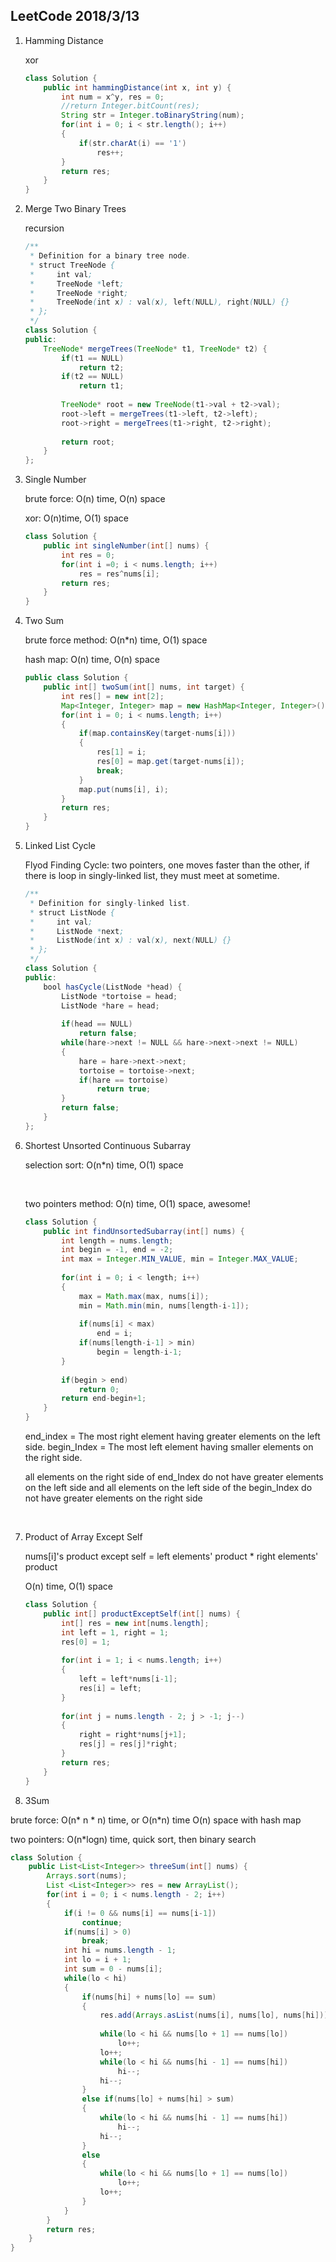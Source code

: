 ## LeetCode 2018/3/13

1. Hamming Distance

   xor

   ```java
   class Solution {
       public int hammingDistance(int x, int y) {
           int num = x^y, res = 0;
           //return Integer.bitCount(res);
           String str = Integer.toBinaryString(num);
           for(int i = 0; i < str.length(); i++)
           {
               if(str.charAt(i) == '1')
                   res++;
           }
           return res;
       }
   }
   ```

2. Merge Two Binary Trees

   recursion

   ```java
   /**
    * Definition for a binary tree node.
    * struct TreeNode {
    *     int val;
    *     TreeNode *left;
    *     TreeNode *right;
    *     TreeNode(int x) : val(x), left(NULL), right(NULL) {}
    * };
    */
   class Solution {
   public:
       TreeNode* mergeTrees(TreeNode* t1, TreeNode* t2) {
           if(t1 == NULL)
               return t2;
           if(t2 == NULL)
               return t1;
           
           TreeNode* root = new TreeNode(t1->val + t2->val);
           root->left = mergeTrees(t1->left, t2->left);
           root->right = mergeTrees(t1->right, t2->right);
           
           return root;
       }
   };
   ```

3. Single Number

   brute force: O(n) time, O(n) space

   xor: O(n)time, O(1) space

   ```java
   class Solution {
       public int singleNumber(int[] nums) {
           int res = 0;
           for(int i =0; i < nums.length; i++) 
               res = res^nums[i];
           return res;
       }
   }
   ```

4. Two Sum

   brute force method: O(n*n) time, O(1) space

   hash map: O(n) time, O(n) space

   ```java
   public class Solution {
       public int[] twoSum(int[] nums, int target) {
           int res[] = new int[2];
           Map<Integer, Integer> map = new HashMap<Integer, Integer>();
           for(int i = 0; i < nums.length; i++)
           {
               if(map.containsKey(target-nums[i]))
               {
                   res[1] = i;
                   res[0] = map.get(target-nums[i]);
                   break;
               }
               map.put(nums[i], i);
           }
           return res;
       }
   }
   ```

5. Linked List Cycle

   Flyod Finding Cycle: two pointers, one moves faster than the other, if there is loop in singly-linked list, they must meet at sometime.

   ```java
   /**
    * Definition for singly-linked list.
    * struct ListNode {
    *     int val;
    *     ListNode *next;
    *     ListNode(int x) : val(x), next(NULL) {}
    * };
    */
   class Solution {
   public:
       bool hasCycle(ListNode *head) {
           ListNode *tortoise = head;
           ListNode *hare = head;
           
           if(head == NULL)
               return false;
           while(hare->next != NULL && hare->next->next != NULL)
           {
               hare = hare->next->next;
               tortoise = tortoise->next;
               if(hare == tortoise)
                   return true;
           }
           return false;
       }
   };
   ```

6. Shortest Unsorted Continuous Subarray

   selection sort: O(n*n) time, O(1) space

   ​

   two pointers method:  O(n) time, O(1) space, awesome!

   ```java
   class Solution {
       public int findUnsortedSubarray(int[] nums) {
           int length = nums.length;
           int begin = -1, end = -2;
           int max = Integer.MIN_VALUE, min = Integer.MAX_VALUE;
           
           for(int i = 0; i < length; i++)
           {
               max = Math.max(max, nums[i]);
               min = Math.min(min, nums[length-i-1]);
               
               if(nums[i] < max)
                   end = i;
               if(nums[length-i-1] > min)
                   begin = length-i-1;
           }
           
           if(begin > end)
               return 0;
           return end-begin+1;
       }
   }
   ```

   end_index = The most right element having greater elements on the left side.
   begin_Index = The most left element having smaller elements on the right side.

   all elements on the right side of end_Index do not have greater elements on the left side and all elements on the left side of the begin_Index do not have greater elements on the right side

   ​

7. Product of Array Except Self

   nums[i]'s product except self = left elements' product * right elements' product

   O(n) time, O(1) space

   ```java
   class Solution {
       public int[] productExceptSelf(int[] nums) {
           int[] res = new int[nums.length];
           int left = 1, right = 1;
           res[0] = 1;
           
           for(int i = 1; i < nums.length; i++)
           {
               left = left*nums[i-1];
               res[i] = left;
           }
           
           for(int j = nums.length - 2; j > -1; j--)
           {
               right = right*nums[j+1];
               res[j] = res[j]*right;
           }
           return res;
       }
   }
   ```

8.  3Sum

   brute force: O(n* n * n) time, or O(n*n) time O(n) space with hash map

   two pointers: O(n*logn) time, quick sort,  then binary search

   ```java
   class Solution {
       public List<List<Integer>> threeSum(int[] nums) {
           Arrays.sort(nums);
           List <List<Integer>> res = new ArrayList();
           for(int i = 0; i < nums.length - 2; i++)
           {
               if(i != 0 && nums[i] == nums[i-1])
                   continue;
               if(nums[i] > 0)
                   break;                
               int hi = nums.length - 1;
               int lo = i + 1;
               int sum = 0 - nums[i];            
               while(lo < hi)
               {
                   if(nums[hi] + nums[lo] == sum)
                   {
                       res.add(Arrays.asList(nums[i], nums[lo], nums[hi]));
                   
                       while(lo < hi && nums[lo + 1] == nums[lo])
                           lo++;
                       lo++;
                       while(lo < hi && nums[hi - 1] == nums[hi])
                           hi--;
                       hi--;
                   }
                   else if(nums[lo] + nums[hi] > sum)
                   {
                       while(lo < hi && nums[hi - 1] == nums[hi])
                           hi--;
                       hi--;
                   }
                   else
                   {
                       while(lo < hi && nums[lo + 1] == nums[lo])
                           lo++;
                       lo++;
                   }
               }
           }
           return res;
       }    
   }
   ```

   ​

   ​
